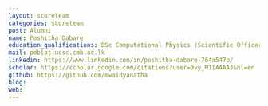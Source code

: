 ```yaml
---
layout: scoreteam
categories: scoreteam 
post: Alumni
name: Poshitha Dabare
education_qualifications: BSc Computational Physics (Scientific Officer)
mail: pdb[at]ucsc.cmb.ac.lk
linkedin: https://www.linkedin.com/in/poshitha-dabare-764a547b/
scholar: https://scholar.google.com/citations?user=0vy_M1IAAAAJ&hl=en
github: https://github.com/mwaidyanatha
blog:
web:
---
```

